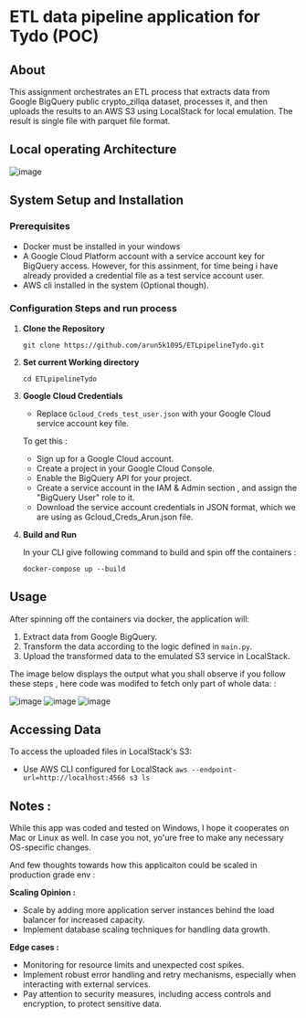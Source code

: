# ETL data pipeline application for Tydo (POC)

## About

This assignment orchestrates an ETL process that extracts data from Google BigQuery public crypto_zillqa dataset, processes it, and then uploads the results to an AWS S3 using LocalStack for local emulation. The result is single file with parquet file format.


## Local operating Architecture

![image](https://github.com/arun5k1095/ETLpipelineTydo/assets/46933151/342f8e49-cd9b-48a4-89b3-ba043cc5d32f)


## System Setup and Installation

### Prerequisites

- Docker must be installed in your windows
- A Google Cloud Platform account with a service account key for BigQuery access.
  However, for this assinment, for time being i have already provided a credential file as a test service account user.
- AWS cli installed in the system (Optional though).

### Configuration Steps and run process

1. **Clone the Repository**
    ```
    git clone https://github.com/arun5k1095/ETLpipelineTydo.git
    ```
2. **Set current Working directory**
   ```
   cd ETLpipelineTydo
   ```
2. **Google Cloud Credentials**
    - Replace `Gcloud_Creds_test_user.json` with your Google Cloud service account key file.
    
    To get this  :
	- Sign up for a Google Cloud account.
	- Create a project in your Google Cloud Console.
	- Enable the BigQuery API for your project.
	- Create a service account in the IAM & Admin section , and assign the "BigQuery User" role to it.
	- Download the service account credentials in JSON format, which we are using as Gcloud_Creds_Arun.json file.

3. **Build and Run**
   
   In your CLI give following command to build  and spin off the containers :
    ```
    docker-compose up --build
    ```

## Usage

After spinning off the containers via docker, the application will:
1. Extract data from Google BigQuery.
2. Transform the data according to the logic defined in `main.py`.
3. Upload the transformed data to the emulated S3 service in LocalStack.


The image below displays the output what you shall observe if you follow these steps , here code was modifed to fetch only part of whole data: :


![image](https://github.com/arun5k1095/ETLpipelineTydo/assets/46933151/caac5560-c1f3-493c-83ef-94d0870d7f1d)
![image](https://github.com/arun5k1095/ETLpipelineTydo/assets/46933151/5d937bbb-3680-4cd5-bdb4-59ef55849fa0)
![image](https://github.com/arun5k1095/ETLpipelineTydo/assets/46933151/146a9b1f-748f-4927-87c8-e8ef12bf0955)



## Accessing Data

To access the uploaded files in LocalStack's S3:
- Use AWS CLI configured for LocalStack
   ```aws --endpoint-url=http://localhost:4566 s3 ls```

## Notes :
While this app was coded and tested on Windows, I hope it cooperates on Mac or Linux as well. In case you not, yo'ure free to make any necessary OS-specific changes.

And few thoughts towards how this applicaiton could be scaled in production grade env :

**Scaling Opinion :**
- Scale by adding more application server instances behind the load balancer for increased capacity.
- Implement database scaling techniques for handling data growth.

**Edge cases :**
- Monitoring for resource limits and unexpected cost spikes.
- Implement robust error handling and retry mechanisms, especially when interacting with external services.
- Pay attention to security measures, including access controls and encryption, to protect sensitive data.


